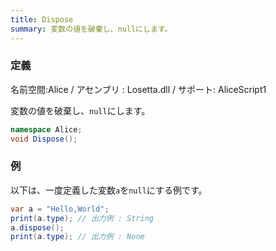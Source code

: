 ```yaml
---
title: Dispose
summary: 変数の値を破棄し、nullにします。
---
```

### 定義
名前空間:Alice / アセンブリ : Losetta.dll / サポート: AliceScript1

変数の値を破棄し、`null`にします。

```cs title="AliceScript"
namespace Alice;
void Dispose();
```

### 例
以下は、一度定義した変数`a`を`null`にする例です。

```cs title="AliceScript"
var a = "Hello,World";
print(a.type); // 出力例 : String
a.dispose();
print(a.type); // 出力例 : None
```
